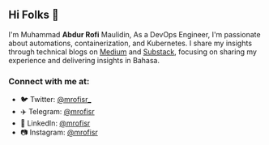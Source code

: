 ## Hi Folks 👋

I'm Muhammad **Abdur Rofi** Maulidin, As a DevOps Engineer, I'm passionate about automations, containerization, and Kubernetes. I share my insights through technical blogs on [Medium](https://mrofisr.medium.com/) and [Substack](https://substack.com/@mrofisr), focusing on sharing my experience and delivering insights in Bahasa.

### Connect with me at:
- 🐦 Twitter: [@mrofisr_](https://twitter.com/mrofisr_)
- ✈️ Telegram: [@mrofisr](https://t.me/@mrofisr)
- 👥 LinkedIn: [@mrofisr](https://linkedin.com/in/mrofisr)
- 📷 Instagram: [@mrofisr](https://instagram.com/mrofisr)
